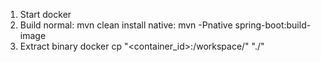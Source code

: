 1) Start docker
2) Build
   normal: mvn clean install
   native: mvn -Pnative spring-boot:build-image
3) Extract binary
   docker cp "<container_id>:/workspace/" "./"   
